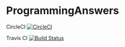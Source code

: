 # ProgrammingAnswers

CircleCI
[![CircleCI](https://circleci.com/gh/deanalvero/ProgrammingAnswers.svg?style=svg)](https://circleci.com/gh/deanalvero/ProgrammingAnswers)

Travis CI
[![Build Status](https://travis-ci.org/deanalvero/ProgrammingAnswers.svg?branch=master)](https://travis-ci.org/deanalvero/ProgrammingAnswers)
